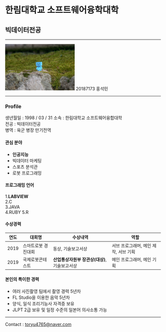 # 한림대학교 소프트웨어융학대학 
## 빅데이터전공
---
<img src = git_image.jpg height=150 width=225>
20187173 홍석민

---
### Profile

생년월일 : 1998 / 03 / 31
소속 : 한림대학교 소프트웨어융합대학   
전공 : 빅데이터전공   
병역 : 육군 병장 만기전역   

#### 관심 분야      
* **인공지능**
* 빅데이터 마케팅
* 스포츠 분석관
* 로봇 프로그래밍

#### 프로그래밍 언어
1.**LABVIEW**      
2.C      
3.JAVA      
4.RUBY
5.R

#### 수상경력
|연도|대회명|수상내역|역할|
|---|---|---|---|
|2019|스마트로봇 경진대회|동상, 기술보고서상|서브 프로그래머, 메인 제작, 서브 기획|
|2019|국제로봇콘테스트|**산업통상자원부 장관상(대상)**, 기술보고서상|메인 프로그래머, 메인 기획|

#### 본인의 특이한 경력
* 여러 사진촬영 팀에서 촬영 경력 5년차
* FL Studio을 이용한 음악 5년차
* 양식, 일식 조리기능사 자격증 보유
* JLPT 2급 보유 및 일정 수준의 일본어 의사소통 가능

----------------------
   
Contact : toryu4765@naver.com
